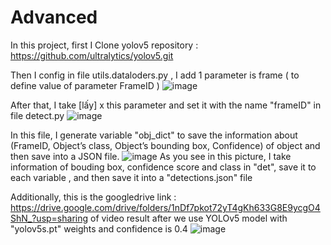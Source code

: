 # Advanced
In this project, first I Clone yolov5 repository : https://github.com/ultralytics/yolov5.git

Then I config in file utils.dataloders.py , I add 1 parameter is frame ( to define value of parameter FrameID )
![image](https://github.com/RyanPham19092002/Advanced/assets/122810752/7ed8f35e-9520-4afb-9b00-9dada15308bc)

After that, I take [lấy] x this parameter and set it with the name "frameID" in file detect.py
![image](https://github.com/RyanPham19092002/Advanced/assets/122810752/f3e14de7-a551-45d2-8ab3-4877c2b1f5fa)

In this file, I generate variable "obj_dict" to save the information about (FrameID, Object’s class, Object’s bounding box, Confidence) of object and then save into a JSON file.
![image](https://github.com/RyanPham19092002/Advanced/assets/122810752/27f1757b-a4b5-4d84-a6f5-c2fac4bb50c2)
As you see in this picture, I take information of bouding box, confidence score and class in "det", save it to each variable , and then save it into a "detections.json" file

Additionally, this is the googledrive link : https://drive.google.com/drive/folders/1nDf7pkot72yT4gKh633G8E9ycgO4ShN_?usp=sharing
of video result after we use YOLOv5 model with "yolov5s.pt" weights and confidence is 0.4
![image](https://github.com/RyanPham19092002/Advanced/assets/122810752/a675df0e-25d3-49b4-b83f-f7c1b3bdd3cf)
